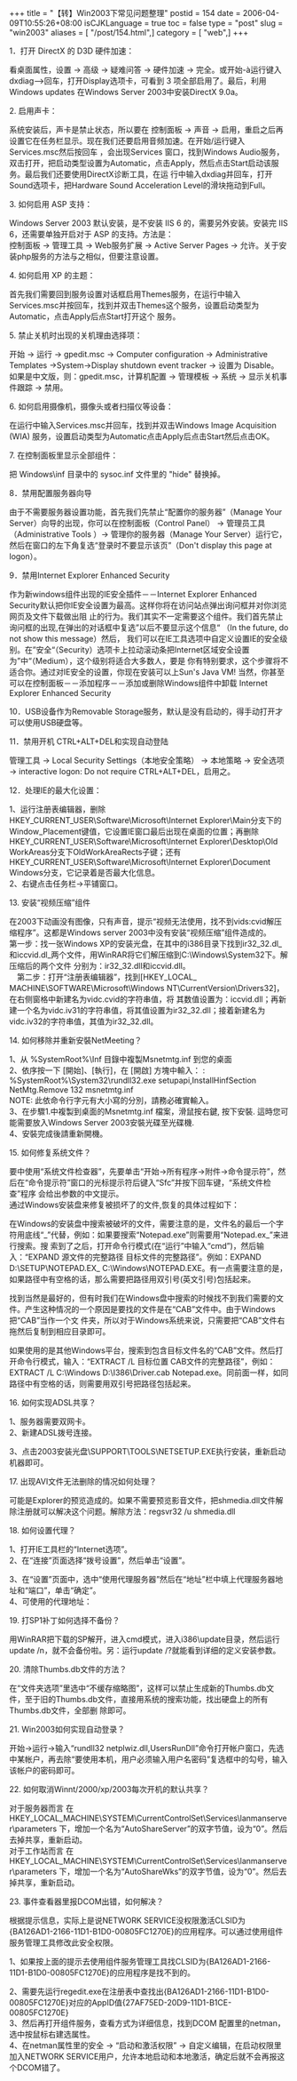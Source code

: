 +++
title = "【转】Win2003下常见问题整理"
postid = 154
date = 2006-04-09T10:55:26+08:00
isCJKLanguage = true
toc = false
type = "post"
slug = "win2003"
aliases = [ "/post/154.html",]
category = [ "web",]
+++


1．打开 DirectX 的 D3D 硬件加速：

看桌面属性，设置 -\> 高级 -\> 疑难问答 -\> 硬件加速 -\>
完全。或开始-à运行键入 dxdiag—\>回车，打开Display选项卡，可看到 3
项全部启用了。最后，利用Windows updates 在Windows Server
2003中安装DirectX 9.0a。

2\. 启用声卡：

系统安装后，声卡是禁止状态，所以要在 控制面板 -\> 声音 -\>
启用，重启之后再设置它在任务栏显示。现在我们还要启用音频加速。在开始/运行键入Services.msc然后按回车
，会出现Services 窗口，找到Windows
Audio服务，双击打开，把启动类型设置为Automatic，点击Apply，然后点击Start启动该服务。最后我们还要使用DirectX诊断工具，在运
行中输入dxdiag并回车，打开Sound选项卡，把Hardware Sound Acceleration
Level的滑块拖动到Full。

3\. 如何启用 ASP 支持：

Windows Server 2003 默认安装，是不安装 IIS 6 的，需要另外安装。安装完
IIS 6，还需要单独开启对于 ASP 的支持。方法是：  
控制面板 -\> 管理工具 -\> Web服务扩展 -\> Active Server Pages -\>
允许。关于安装php服务的方法与之相似，但要注意设置。

<!--more-->

4\. 如何启用 XP 的主题：

首先我们需要回到服务设置对话框启用Themes服务，在运行中输入Services.msc并按回车，找到并双击Themes这个服务，设置启动类型为Automatic，点击Apply后点Start打开这个
服务。

5\. 禁止关机时出现的关机理由选择项：

开始 -\> 运行 -\> gpedit.msc -\> Computer configuration -\>
Administrative Templates -\>System-\>Display shutdown event tracker -\>
设置为 Disable。  
如果是中文版，则：gpedit.msc，计算机配置 -\> 管理模板 -\> 系统 -\>
显示关机事件跟踪 -\> 禁用。

6\. 如何启用摄像机，摄像头或者扫描仪等设备：

在运行中输入Services.msc并回车，找到并双击Windows Image Acquisition
(WIA) 服务，设置启动类型为Automatic点击Apply后点击Start然后点击OK。

7\. 在控制面板里显示全部组件：

把 Windows\\inf 目录中的 sysoc.inf 文件里的 "hide" 替换掉。

8．禁用配置服务器向导

由于不需要服务器设置功能，首先我们先禁止“配置你的服务器”（Manage Your
Server）向导的出现，你可以在控制面板（Control Panel） -\>
管理员工具（Administrative Tools ）-\> 管理你的服务器（Manage Your
Server）运行它，然后在窗口的左下角复选“登录时不要显示该页”（Don't
display this page at logon）。

9．禁用Internet Explorer Enhanced Security

作为新windows组件出现的IE安全插件－－Internet Explorer Enhanced
Security默认把你IE安全设置为最高。这样你将在访问站点弹出询问框并对你浏览网页及文件下载做出阻
止的行为。我们其实不一定需要这个组件。我们首先禁止询问框的出现,在弹出的对话框中复选”以后不要显示这个信息“
（In the future, do not show this message）然后，
我们可以在IE工具选项中自定义设置IE的安全级别。在”安全“（Security）选项卡上拉动滚动条把Internet区域安全设置为”中“（Medium），这个级别将适合大多数人，要是
你有特别要求，这个步骤将不适合你。通过对IE安全的设置，你现在安装可以上Sun's
Java VM!
当然，你甚至可以在控制面板－－添加程序－－添加或删除Windows组件中卸载
Internet Explorer Enhanced Security

10．USB设备作为Removable
Storage服务，默认是没有启动的，得手动打开才可以使用USB硬盘等。

11．禁用开机 CTRL+ALT+DEL和实现自动登陆

管理工具 -\> Local Security Settings（本地安全策略） -\> 本地策略 -\>
安全选项 -\> interactive logon: Do not require CTRL+ALT+DEL，启用之。

12．处理IE的最大化设置：

1、运行注册表编辑器，删除HKEY\_CURRENT\_USER\\Software\\Microsoft\\Internet
Explorer\\Main分支下的Window\_Placement键值，它设置IE窗口最后出现在桌面的位置；再删除
HKEY\_CURRENT\_USER\\Software\\Microsoft\\Internet
Explorer\\Desktop\\Old
WorkAreas分支下OldWorkAreaRects子键；还有HKEY\_CURRENT\_USER\\Software\\Microsoft\\Internet
Explorer\\Document Windows分支，它记录着是否最大化信息。  
2、右键点击任务栏-\>平铺窗口。

13\. 安装“视频压缩”组件

在2003下动画没有图像，只有声音，提示“视频无法使用，找不到vids:cvid解压缩程序”。这都是Windows
server 2003中没有安装“视频压缩”组件造成的。  
第一步：找一张Windows
XP的安装光盘，在其中的i386目录下找到ir32\_32.dl\_和iccvid.dl\_两个文件，用WinRAR将它们解压缩到C:\\Windows\\System32下。解压缩后的两个文件
分别为：ir32\_32.dll和iccvid.dll。  
　第二步：打开“注册表编辑器”，找到[HKEY\_LOCAL\_
MACHINE\\SOFTWARE\\Microsoft\\Windows
NT\\CurrentVersion\\Drivers32]，在右侧窗格中新建名为vidc.cvid的字符串值，将
其数值设置为：iccvid.dll；再新建一个名为vidc.iv31的字符串值，将其值设置为ir32\_32.dll；接着新建名为vidc.iv32的字符串值，其值为ir32\_32.dll。

14\. 如何移除并重新安裝NetMeeting？

1、从 %SystemRoot%\\Inf 目錄中複製Msnetmtg.inf 到您的桌面  
2、依序按一下 [開始]、[執行]，在 [開啟] 方塊中輸入： :  
%SystemRoot%\\System32\\rundll32.exe setupapi,InstallHinfSection
NetMtg.Remove 132 msnetmtg.inf  
NOTE: 此依命令行字元有大小寫的分別，請務必確實輸入。  
3、在步驟1.中複製到桌面的Msnetmtg.inf 檔案，滑鼠按右鍵, 按下安裝.
這時您可能需要放入Windows Server 2003安裝光碟至光碟機.  
4、安裝完成後請重新開機。

15\. 如何修复系统文件？

要中使用“系统文件检查器”，先要单击“开始→所有程序→附件→命令提示符”，然后在“命令提示符”窗口的光标提示符后键入“Sfc”并按下回车键，“系统文件检查”程序
会给出参数的中文提示。  
通过Windows安装盘来修复被损坏了的文件,恢复的具体过程如下：  

在Windows的安装盘中搜索被破坏的文件，需要注意的是，文件名的最后一个字符用底线“\_”代替，例如：如果要搜索“Notepad.exe”则需要用“Notepad.ex\_”来进行搜索。搜
索到了之后，打开命令行模式(在“运行”中输入“cmd”)，然后输入：“EXPAND
源文件的完整路径 目标文件的完整路径”。例如：EXPAND
D:\\SETUP\\NOTEPAD.EX\_
C:\\Windows\\NOTEPAD.EXE。有一点需要注意的是，如果路径中有空格的话，那么需要把路径用双引号(英文引号)包括起来。  

找到当然是最好的，但有时我们在Windows盘中搜索的时候找不到我们需要的文件。产生这种情况的一个原因是要找的文件是在“CAB”文件中。由于Windows把“CAB”当作一个文
件夹，所以对于Windows系统来说，只需要把“CAB”文件右拖然后复制到相应目录即可。  

如果使用的是其他Windows平台，搜索到包含目标文件名的“CAB”文件。然后打开命令行模式，输入：“EXTRACT
/L 目标位置 CAB文件的完整路径”，例如：EXTRACT /L C:\\Windows
D:\\I386\\Driver.cab
Notepad.exe。同前面一样，如同路径中有空格的话，则需要用双引号把路径包括起来。

16\. 如何实现ADSL共享？

1、服务器需要双网卡。  
2、新建ADSL拨号连接。  

3、点击2003安装光盘\\SUPPORT\\TOOLS\\NETSETUP.EXE执行安装，重新启动机器即可。

17\. 出现AVI文件无法删除的情况如何处理？

可能是Explorer的预览造成的。如果不需要预览影音文件，把shmedia.dll文件解除注册就可以解决这个问题。解除方法：regsvr32
/u shmedia.dll

18\. 如何设置代理？

1、打开IE工具栏的“Internet选项”。  
2、在“连接”页面选择“拨号设置”，然后单击“设置”。  

3、在“设置”页面中，选中“使用代理服务器”然后在“地址”栏中填上代理服务器地址和“端口”，单击“确定”。  
4、可使用的代理地址：

19\. 打SP1补丁如何选择不备份？

用WinRAR把下载的SP解开，进入cmd模式，进入i386\\update目录，然后运行update
/n，就不会备份啦。另：运行update /?就能看到详细的定义安装参数。

20\. 清除Thumbs.db文件的方法？

在“文件夹选项”里选中“不缓存缩略图”，这样可以禁止生成新的Thumbs.db文件，至于旧的Thumbs.db文件，直接用系统的搜索功能，找出硬盘上的所有Thumbs.db文件，全部删
除即可。

21\. Win2003如何实现自动登录？

开始-\>运行-\>输入“rundll32
netplwiz.dll,UsersRunDll”命令打开帐户窗口，先选中某帐户，再去除“要使用本机，用户必须输入用户名密码”复选框中的勾号，输入该帐户的密码即可。

22\. 如何取消Winnt/2000/xp/2003每次开机的默认共享？

对于服务器而言 在
HKEY\_LOCAL\_MACHINE\\SYSTEM\\CurrentControlSet\\Services\\lanmanserver\\parameters
下，增加一个名为“AutoShareServer”的双字节值，设为“0”。然后去掉共享，重新启动。  
对于工作站而言 在
HKEY\_LOCAL\_MACHINE\\SYSTEM\\CurrentControlSet\\Services\\lanmanserver\\parameters
下，增加一个名为“AutoShareWks”的双字节值，设为“0”。然后去掉共享，重新启动。

23\. 事件查看器里报DCOM出错，如何解决？

根据提示信息，实际上是说NETWORK
SERVICE没权限激活CLSID为{BA126AD1-2166-11D1-B1D0-00805FC1270E}的应用程序。可以通过使用组件服务管理工具修改此安全权限。  

1、如果按上面的提示去使用组件服务管理工具找CLSID为{BA126AD1-2166-11D1-B1D0-00805FC1270E}的应用程序是找不到的。  

2、需要先运行regedit.exe在注册表中查找出{BA126AD1-2166-11D1-B1D0-00805FC1270E}对应的AppID值{27AF75ED-20D9-11D1-B1CE-00805FC1270E}  
3、然后再打开组件服务，查看方式为详细信息，找到DCOM
配置里的netman，选中按鼠标右建选属性。  
4、在netman属性里的安全 -\> “启动和激活权限” -\>
自定义编辑，在启动权限里加入NETWORK
SERVICE用户，允许本地启动和本地激活，确定后就不会再报这个DCOM错了。

